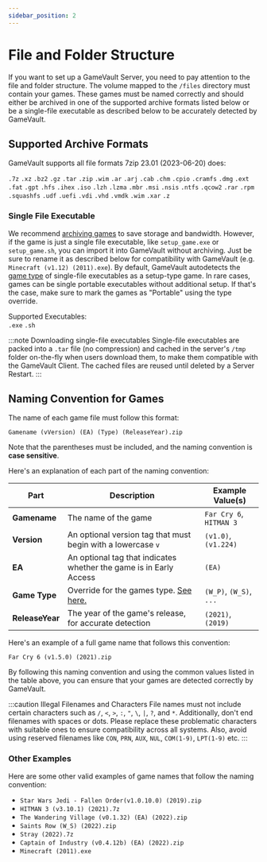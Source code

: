 ```yaml
---
sidebar_position: 2
---
```


# File and Folder Structure

If you want to set up a GameVault Server, you need to pay attention to the file and folder structure.
The volume mapped to the `/files` directory must contain your games. These games must be named correctly and should either be archived in one of the supported archive formats listed below or be a single-file executable as described below to be accurately detected by GameVault.

## Supported Archive Formats

GameVault supports all file formats 7zip 23.01 (2023-06-20) does:

`.7z` `.xz` `.bz2` `.gz` `.tar` `.zip` `.wim` `.ar` `.arj` `.cab` `.chm` `.cpio` `.cramfs` `.dmg` `.ext` `.fat` `.gpt` `.hfs` `.ihex` `.iso` `.lzh` `.lzma` `.mbr` `.msi` `.nsis` `.ntfs` `.qcow2` `.rar` `.rpm` `.squashfs` `.udf` `.uefi` `.vdi` `.vhd` `.vmdk` `.wim` `.xar` `.z`

### Single File Executable

We recommend [archiving games](#supported-archive-formats) to save storage and bandwidth. However, if the game is just a single file executable, like `setup_game.exe` or `setup_game.sh`, you can import it into GameVault without archiving. Just be sure to rename it as described below for compatibility with GameVault (e.g. `Minecraft (v1.12) (2011).exe`). By default, GameVault autodetects the [game type](game-types.md) of single-file executables as a setup-type game. In rare cases, games can be single portable executables without additional setup. If that's the case, make sure to mark the games as "Portable" using the type override.

Supported Executables:  
`.exe` `.sh`

:::note Downloading single-file executables
Single-file executables are packed into a `.tar` file (no compression) and cached in the server's `/tmp` folder on-the-fly when users download them, to make them compatible with the GameVault Client. The cached files are reused until deleted by a Server Restart.
:::

## Naming Convention for Games

The name of each game file must follow this format:

`Gamename (vVersion) (EA) (Type) (ReleaseYear).zip`

Note that the parentheses must be included, and the naming convention is **case sensitive**.

Here's an explanation of each part of the naming convention:

| Part            | Description                                                        | Example Value(s)        |
| --------------- | ------------------------------------------------------------------ | ----------------------- |
| **Gamename**    | The name of the game                                               | `Far Cry 6`, `HITMAN 3` |
| **Version**     | An optional version tag that must begin with a lowercase `v`       | `(v1.0)`, `(v1.224)`    |
| **EA**          | An optional tag that indicates whether the game is in Early Access | `(EA)`                  |
| **Game Type**   | Override for the games type. [See here.](game-types.md)            | `(W_P)`, `(W_S)`, `...` |
| **ReleaseYear** | The year of the game's release, for accurate detection             | `(2021)`, `(2019)`      |

Here's an example of a full game name that follows this convention:

`Far Cry 6 (v1.5.0) (2021).zip`

By following this naming convention and using the common values listed in the table above, you can ensure that your games are detected correctly by GameVault.

:::caution Illegal Filenames and Characters
File names must not include certain characters such as `/`, `<`, `>`, `:`, `"`, `\`, `|`, `?`, and `*`. Additionally, don't end filenames with spaces or dots. Please replace these problematic characters with suitable ones to ensure compatibility across all systems. Also, avoid using reserved filenames like `CON`, `PRN`, `AUX`, `NUL`, `COM(1-9)`, `LPT(1-9)` etc.
:::

### Other Examples

Here are some other valid examples of game names that follow the naming convention:

- `Star Wars Jedi - Fallen Order(v1.0.10.0) (2019).zip`
- `HITMAN 3 (v3.10.1) (2021).7z`
- `The Wandering Village (v0.1.32) (EA) (2022).zip`
- `Saints Row (W_S) (2022).zip`
- `Stray (2022).7z`
- `Captain of Industry (v0.4.12b) (EA) (2022).zip`
- `Minecraft (2011).exe`
